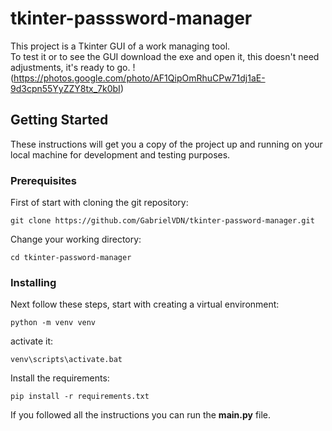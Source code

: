 # tkinter-passsword-manager

This project is a Tkinter GUI of a work managing tool.
<br>
To test it or to see the GUI download the exe and open it, this doesn't need adjustments, it's ready to go.
!(https://photos.google.com/photo/AF1QipOmRhuCPw71dj1aE-9d3cpn55YyZZY8tx_7k0bI)
## Getting Started

These instructions will get you a copy of the project up and running on your local machine for development and testing purposes.

### Prerequisites

First of start with cloning the git repository:

```
git clone https://github.com/GabrielVDN/tkinter-password-manager.git
```

Change your working directory:

```
cd tkinter-password-manager
```
### Installing

Next follow these steps, start with creating a virtual environment:

```
python -m venv venv
```

activate it: 

```
venv\scripts\activate.bat
```
Install the requirements:
```
pip install -r requirements.txt
```

If you followed all the instructions you can run the **main.py** file.
